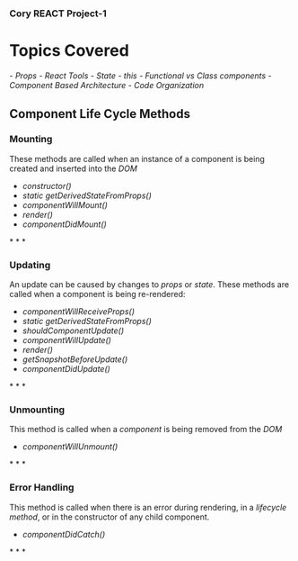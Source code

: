 # <h3>Cory REACT Project-1</h3>

<h1>Topics Covered</h1>
<i>
- Props
- React Tools
- State
- this
- Functional vs Class components
- Component Based Architecture
- Code Organization
</i>

<br>

<h2>Component Life Cycle Methods</h2>

<h3>Mounting</h3>

These methods are called when an instance of a component is being created and inserted into the *DOM*
<i>
- constructor()
- static getDerivedStateFromProps()
- componentWillMount()
- render()
- componentDidMount()
</i>
* * *

<h3>Updating</h3>

An update can be caused by changes to *props* or *state*. These methods are called when a component is being re-rendered:
<i>
- componentWillReceiveProps()
- static getDerivedStateFromProps()
- shouldComponentUpdate()
- componentWillUpdate()
- render()
- getSnapshotBeforeUpdate()
- componentDidUpdate()
</i>
* * *

<h3>Unmounting</h3>

This method is called when a *component* is being removed from the *DOM*
<i>
- componentWillUnmount()
</i>
* * *

<h3>Error Handling</h3>

This method is called when there is an error during rendering, in a *lifecycle method*, or in the constructor of any child component.
<i>
- componentDidCatch()
</i>
* * *